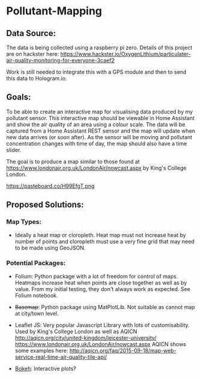 # Pollutant-Mapping

## Data Source:

The data is being collected using a raspberry pi zero. Details of this project are on hackster here:
https://www.hackster.io/OxygenLithium/particulater-air-quality-monitoring-for-everyone-3caef2

Work is still needed to integrate this with a GPS module and then to send this data to Hologram.io.

## Goals:

To be able to create an interactive map for visualising data produced by my pollutant sensor. 
This interactive map should be viewable in Home Assistant and show the air quality of an area using a colour scale.
The data will be captured from a Home Assistant REST sensor and the map will update when new data arrives (or soon after).
As the sensor will be moving and pollutant concentration changes with time of day, the map should also have a time slider.

The goal is to produce a map similar to those found at https://www.londonair.org.uk/LondonAir/nowcast.aspx by King's College London.

https://pasteboard.co/H99EfgT.png

## Proposed Solutions:

### Map Types:
  - Ideally a heat map or cloropleth. Heat map must not increase heat by number of points and cloropleth must use a very fine grid that may need to be made using GeoJSON.

### Potential Packages:

  - Folium: Python package with a lot of freedom for control of maps. Heatmaps increase heat when points are close together as well as by value. From my initial testing, they don't always work as expected. See Folium notebook.

  - ~~Basemap~~: Python package using MatPlotLib. Not suitable as cannot map at city/town level.
 
  - Leaflet JS: Very popular Javascript Library with lots of customisability. Used by King's College London as well as AQICN
               http://aqicn.org/city/united-kingdom/leicester-university/
               https://www.londonair.org.uk/LondonAir/nowcast.aspx
               AQICN shows some examples here: http://aqicn.org/faq/2015-09-18/map-web-service-real-time-air-quality-tile-api/
               
  - [Bokeh](https://bokeh.pydata.org/en/latest/): Interactive plots?
 
 


